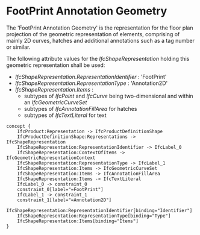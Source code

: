 FootPrint Annotation Geometry
=============================

The 'FootPrint Annotation Geometry' is the representation for the floor plan projection of the geometric representation of elements, comprising of mainly 2D curves, hatches and additional annotations such as a tag number or similar.

The following attribute values for the _IfcShapeRepresentation_ holding this geometric representation shall be used:

*  _IfcShapeRepresentation_._RepresentationIdentifier_ : 'FootPrint'
*  _IfcShapeRepresentation_._RepresentationType_ : 'Annotation2D'
* _IfcShapeRepresentation_._Items_ :
    * subtypes of _IfcPoint_ and _IfcCurve_ being two-dimensional and within an _IfcGeometricCurveSet_
    * subtypes of _IfcAnnotationFillArea_ for hatches
    * subtypes of _IfcTextLiteral_ for text

```
concept {
    IfcProduct:Representation -> IfcProductDefinitionShape
    IfcProductDefinitionShape:Representations -> IfcShapeRepresentation
    IfcShapeRepresentation:RepresentationIdentifier -> IfcLabel_0
    IfcShapeRepresentation:ContextOfItems -> IfcGeometricRepresentationContext
    IfcShapeRepresentation:RepresentationType -> IfcLabel_1
    IfcShapeRepresentation:Items -> IfcGeometricCurveSet
    IfcShapeRepresentation:Items -> IfcAnnotationFillArea
    IfcShapeRepresentation:Items -> IfcTextLiteral
    IfcLabel_0 -> constraint_0
    constraint_0[label="=FootPrint"]
    IfcLabel_1 -> constraint_1
    constraint_1[label="=Annotation2D"]
    IfcShapeRepresentation:RepresentationIdentifier[binding="Identifier"]
    IfcShapeRepresentation:RepresentationType[binding="Type"]
    IfcShapeRepresentation:Items[binding="Items"]
}
```
